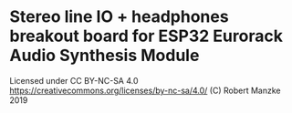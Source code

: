 # Stereo line IO + headphones breakout board for ESP32 Eurorack Audio Synthesis Module

Licensed under CC BY-NC-SA 4.0
https://creativecommons.org/licenses/by-nc-sa/4.0/
(C) Robert Manzke 2019